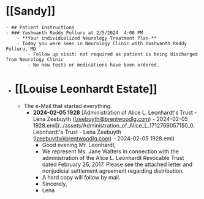 # [[Sandy]]
	- ## Patient Instructions
	- ### Yashwanth Reddy Pulluru at 2/5/2024  4:00 PM
		- **Your individualized Neurology Treatment Plan-**
		- Today you were seen in Neurology Clinic with Yashwanth Reddy Pulluru, MD
			- Follow up visit: not required as patient is being discharged from Neurology Clinic
			- No new tests or medications have been ordered.
- # [[Louise Leonhardt Estate]]
	- The e-Mail that started everything.
		- **2024-02-05 1928** [Administration of Alice L. Leonhardt's Trust - Lena Zeebuyth (lzeebuyth@brentwoodlg.com) - 2024-02-05 1928.eml](../assets/Administration_of_Alice_L_1712769057150_0. Leonhardt's Trust - Lena Zeebuyth (lzeebuyth@brentwoodlg.com) - 2024-02-05 1928.eml)
			- Good evening Mr. Leonhardt,
			- We
			  represent Ms. Jane Walters in connection with the
			  administration of the Alice L. Leonhardt Revocable Trust dated February
			  26, 2017. Please see the attached letter and nonjudicial settlement 
			  agreement regarding distribution.
			- A hard copy will follow by mail.
			- Sincerely,
			- Lena